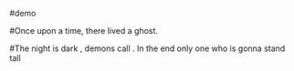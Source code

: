 #demo



#Once upon a time, there lived a ghost.

#The night is dark , demons call . In the end only one who is gonna stand tall
